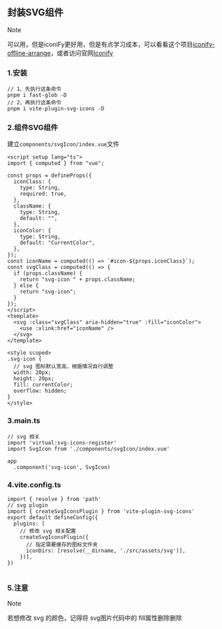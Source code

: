 ## 封装SVG组件

> [!NOTE]
>
> 可以用，但是iconiFy更好用，但是有点学习成本，可以看看这个项目[iconify-offline-arrange](https://github.com/xiaoxian521/iconify-offline-arrange)，或者访问官网[Iconify](https://icon-sets.iconify.design/)

### 1.安装

```
// 1、先执行这条命令
pnpm i fast-glob -D
// 2、再执行这条命令
pnpm i vite-plugin-svg-icons -D
```

### 2.组件SVG组件

建立`components/svgIcon/index.vue`文件

```
<script setup lang="ts">
import { computed } from "vue";
 
const props = defineProps({
  iconClass: {
    type: String,
    required: true,
  },
  className: {
    type: String,
    default: "",
  },
  iconColor: {
    type: String,
    default: "CurrentColor",
  },
});
const iconName = computed(() => `#icon-${props.iconClass}`);
const svgClass = computed(() => {
  if (props.className) {
    return "svg-icon " + props.className;
  } else {
    return "svg-icon";
  }
});
</script>
<template>
  <svg :class="svgClass" aria-hidden="true" :fill="iconColor">
    <use :xlink:href="iconName" />
  </svg>
</template>
 
<style scoped>
.svg-icon {
  // svg 图标默认宽高，根据情况自行调整
  width: 20px;
  height: 20px;
  fill: currentColor;
  overflow: hidden;
}
</style>
```

### 3.main.ts

```
// svg 相关
import 'virtual:svg-icons-register'
import SvgIcon from './components/svgIcon/index.vue'

app
  .component('svg-icon', SvgIcon)
```

### 4.vite.config.ts

```
import { resolve } from 'path'
// svg plugin
import { createSvgIconsPlugin } from 'vite-plugin-svg-icons'
export default defineConfig({
  plugins: [
    // 修改 svg 相关配置
    createSvgIconsPlugin({
      // 指定需要缓存的图标文件夹
      iconDirs: [resolve(__dirname, './src/assets/svg')],
    })],
})


```

### 5.注意

> [!NOTE]
>
> 若想修改 svg 的颜色，记得将 svg图片代码中的 fill属性删除删除